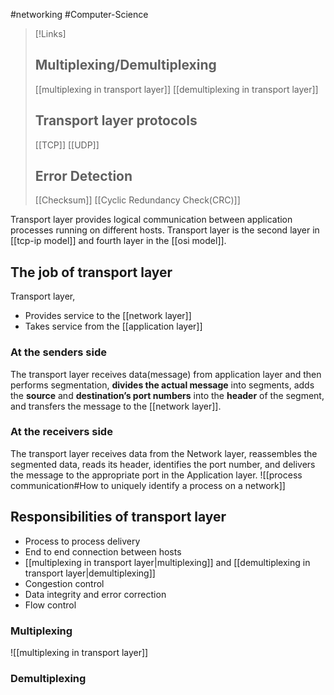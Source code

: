 #networking #Computer-Science 
>[!Links]
>## Multiplexing/Demultiplexing
>[[multiplexing in transport layer]]
>[[demultiplexing in transport layer]]
>## Transport layer protocols
>[[TCP]]
>[[UDP]]
>## Error Detection
>[[Checksum]]
>[[Cyclic Redundancy Check(CRC)]]



Transport layer provides logical communication between application processes running on different hosts. Transport layer is the second layer in [[tcp-ip model]] and fourth layer in the [[osi model]]. 
## The job of transport layer
Transport layer,
- Provides service to the [[network layer]]
- Takes service from the [[application layer]]
### At the senders side
The transport layer receives data(message) from application layer and then performs segmentation, **divides the actual message** into segments, adds the **source** and **destination’s port numbers** into the **header** of the segment, and transfers the message to the [[network layer]].

### At the receivers side
The transport layer receives data from the Network layer, reassembles the segmented data, reads its header, identifies the port number, and delivers the message to the appropriate port in the Application layer.
![[process communication#How to uniquely identify a process on a network]]

## Responsibilities of transport layer
- Process to process delivery
- End to end connection between hosts
- [[multiplexing in transport layer|multiplexing]] and [[demultiplexing in transport layer|demultiplexing]]
- Congestion control
- Data integrity and error correction
- Flow control

### Multiplexing
![[multiplexing in transport layer]]

### Demultiplexing
















